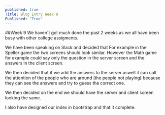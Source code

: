 ```yaml
---
published: true
Title: Blog Entry Week 9
Published: "True"
---
```


##Week 9 
We haven't got much done the past 2 weeks as we all have been busy with other college assigments. 

We have been speaking on Slack and decided that For example in the Speller game the two screens should look similar. However the Math game for example could say only the question in the server screen and the answers in the client screen.

We then decided that if we add the answers to the server aswell it can call the attention of the people who are around (the people not playing) because they can see the answers and try to guess the correct one.

We then decided on the end we should have the server and client screen looking the same.

I also have designed our index in bootstrap and that it complete.


